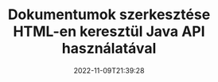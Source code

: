 ---
############################# Static ############################
layout: "product"
date: 2022-11-09T21:39:28
draft: false

product: "Editor"
product_tag: "editor"
platform: "Java"
platform_tag: "java"

############################# Head ############################
head_title: "Java Document Editor API | Word Web XML szövegfájlok szerkesztése HTML használatával"
head_description: "Java dokumentumszerkesztő API. Töltse be a Microsoft Word-, XML-, web- és szöveges fájlokat HTML-be, és a manipuláció után konvertálja vissza az eredeti formátumba."

############################# Header ############################
title: "Dokumentumok szerkesztése HTML-en keresztül Java API használatával"
description: "Integrálja a Java-alkalmazásokat HTML-szerkesztővel a dokumentumok kezeléséhez és az eredeti formátumba való visszaállításhoz."
button:
    enable: true

############################# SubMenu ############################
submenu:
    enable: true
    
    left:
        img_alt: "GroupDocs.Editor for Java"
        image: "https://www.groupdocs.cloud/templates/groupdocs/images/product-logos/groupdocs-editor-java.png"
        product: "GroupDocs.Editor"
        platform: "Java"

    middle:
        button:
            # button loop
            - link: "#overview"
              text: "Áttekintés"

            # button loop
            - link: "#features"
              text: "Jellemzők"

            # button loop
            - link: "#support"
              text: "Támogatás"

            # button loop
            - link: "https://products.groupdocs.app/editor"
              text: "Élő Demo"

            # button loop
            - link: "https://purchase.groupdocs.com/pricing/editor/java"
              text: "Árazás"

    right:
        link_download: "https://downloads.groupdocs.com/editor"
        link_learn: "https://docs.groupdocs.com/editor/java/"
        link_buy: "https://purchase.groupdocs.com"

############################# Overview ############################
overview:
    enable: true
    content: |
      A GroupDocs.Editor for Java API lehetővé teszi a dokumentumok HTML formátumú szerkesztését. Az API többféle dokumentumformátumot támogat, és bármilyen külső, nyílt forráskódú vagy fizetős HTML-szerkesztővel integrálható. A Szerkesztő API feldolgozza a dokumentumok betöltését, HTML formátumba konvertálja, HTML-t biztosít a külső felhasználói felületre, majd a manipuláció után menti a HTML-t az eredeti dokumentumba. Különféle Microsoft Word, Excel táblázatok, PowerPoint fájlok, OpenDocument formátumok, XML és TXT dokumentumok generálására is használható.
    tabs:
      enable: true     
      
      ## TAB ONE ##
      tab_one:
        description: |
          Az alábbiakban a GroupDocs.Editor for Java áttekintése látható:

        left:
          enable: true
          icon: "fab fa-html5"
          title: "Manipulálás HTML használatával"
          content: |
            * Töltsön be támogatott dokumentumot
            * Tartalom szerkesztése HTML használatával
            * Kapcsolódó stílusok szerkesztése
            * Konvertálja eredeti formátumra
      
      ## TAB TWO ##
      tab_two:
        description: |
          A GroupDocs.Editor for Java a következő [fájlformátumokat] támogatja (https://docs.groupdocs.com/editor/java/supported-document-formats/)

        left:
          enable: true
          table:
            # table loop
            - title: "Microsoft Office"
              content: |
                * **Microsoft Word**: DOC, DOCX, DOCM, DOT, DOTM, DOTX, FlatOPC, WordML, RTF
                * **Microsoft Excel**: XLS, XLSX, XLSM, XLT, XLTX, XLTM, XLSB, XLAM, CSV, TSV, SXC, SpreadsheetML, DIF, DSV
                * **Microsoft PowerPoint**: PPT, PPTX, PPTM, PPS, PPSX, PPSM, POT, POTX, POTM

        right:
          enable: true
          table:
            # table loop
            - title: "Egyéb formátumcsaládok"
              content: |
                * **OpenDocument formátumok**: ODT, OTT, ODS, FODS, ODP, OTP
                * **OpenDocument formátumok**: MSG, MBOX, EML, EMLX
                * **Webes formátumok**: HTML, MHTML, CHM, XML, TXT
                * **Webes formátumok**: MOBI, AZW3, ePub

      ## TAB THREE ##
      tab_three:
        description: |
          A GroupDocs.Editor for Java a következő operációs rendszereket, keretrendszereket és csomagkezelőket támogatja:
        
        left:
          enable: true
          table:
            # table loop
            - icon: "fab fa-windows"
              title: "Operációs rendszer"
              content: |
                * Microsoft Windows Desktop
                * Microsoft Windows Server
                * Linux
                * MacOS

            # table loop
            - icon: "fas fa-code"
              title: "Támogatott keretrendszerek"
              content: |
                * Java 7 (1.7) +

        right:
          enable: true
          table:
            # table loop
            - icon: "fas fa-cogs"
              title: "Fejlesztési környezetek"
              content: |
                * NetBeans
                * IntelliJ IDEA
                * Eclipse
            # table loop
            - icon: "fas fa-tools"
              title: "Build Automation Tool"
              content: |
                * Maven

############################# Features ############################
features:
    enable: true
    title: "GroupDocs.Editor a Java szolgáltatásokhoz"

    feature:
      # feature loop
      - icon: "fas fa-copy"
        content: "Egyszerű HTML-szerkesztő integráció"

      # feature loop
      - icon: "fas fa-eye"
        content: "Dokumentum konvertálása HTML DOM-ba"

      # feature loop
      - icon: "fas fa-bolt"
        content: "HTML-tartalom kibontása a Dokumentumfolyamból"
      
      # feature loop
      - icon: "fas fa-file-powerpoint"
        content: "Word, Excel és PowerPoint fájlformátumok betöltése, szerkesztése és mentése"

      # feature loop
      - icon: "fas fa-code"
        content: "Töltse le a HTML-t a beágyazott elemekkel együtt"

      # feature loop
      - icon: "fas fa-cloud"
        content: "XML-dokumentumok importálása, megtekintése és szerkesztése"

      # feature loop
      - icon: "fas fa-remove-format"
        content: "A HTML-tartalom megkerülése és a beágyazott erőforrások mentése"

      # feature loop
      - icon: "fas fa-comment-slash"
        content: "Szövegszerkesztő dokumentumok megtekintése, szerkesztése és mentése oldalas módban"

      # feature loop
      - icon: "fas fa-location-arrow"
        content: "Szerezze be a HTML törzscímke tartalmát a fájlból"

      # feature loop
      - icon: "fas fa-border-all"
        content: "A HTML-fájl CSS-tartalmának kibontása"

      # feature loop
      - icon: "fas fa-wrench"
        content: "Használjon karakterlánc-tartalmat a HTML DOM-hoz és a fájlba konvertálásához"

      # feature loop
      - icon: "fas fa-columns"
        content: "HTML DOM konvertálása beágyazott elemekkel"

      # feature loop
      - icon: "fas fa-file-word"
        content: "Több formátumú fájl konvertálása HTML-be szerkesztés céljából"

      # feature loop
      - icon: "fas fa-envelope"
        content: "Szerkesztés nélkül szerezheti be a bemeneti dokumentumok metainformációit"

      # feature loop
      - icon: "fas fa-print"
        content: "A szerkesztett dokumentumok mentése egyszerű szöveges fájlformátumba"

      # feature loop
      - icon: "fas fa-file-archive"
        content: "Konverziós pontosság"

      # feature loop
      - icon: "fas fa-lock"
        content: "Jelszó alkalmazása a kimeneti dokumentumhoz"

      # feature loop
      - icon: "fas fa-file-code"
        content: "Adatbázis (DB) Agnostic"
      
      # feature loop
      - icon: "fas fa-fill-drip"
        content: "Felhasználói felület (UI) Agnosztikus"

      # feature loop
      - icon: "fas fa-file-excel"
        content: "Támogatja a mért licencelést"

    more_feature:
      # more_feature_loop
      - title: "Pontos konvertálás HTML DOM-ra és HTML DOM-ból"
        content: |
          A GroupDocs.Editor for Java használatával olyan Java-alkalmazásokat készíthet, amelyek betöltenek egy támogatott fájlformátumú dokumentumot, hogy azt HTML-dokumentumobjektum-modellré (DOM) alakítsák át a hozzá tartozó elemekkel, például CSS-szel. Ezenkívül a Szerkesztő Java API lehetővé teszi a HTML szerkesztését bármelyik népszerű HTML szerkesztőben. A szükséges módosítások elvégzése után a GroupDocs.Editor for Java segít az eredményül kapott HTML-kód visszakonvertálásában az eredeti fájlformátumra.
          
          ```java
          // Create Editor class by loading an input document
          Editor editor = new Editor("Sample.docx");

          // Open document for edit and obtain EditableDocument
          EditableDocument original = editor.edit();

          // Obtain all-embedded HTML from it
          String allEmbeddedInside = original.getEmbeddedHtml();

          // If necessary, obtain pure HTML-markup, CSS, images and other resources in separate form

          // Whole HTML-markup, without any resources
          String completeHtmlMarkup = original.getContent();

          // Only HTML->BODY content, useful for most of WYSIWYG-editors
          String onlyInnerBody = original.getBodyContent();

          // All CSS stylesheets
          List<CssText> stylesheets = original.getCss();

          // All images, including raster and vector, but without CSS gradients
          List<IImageResource> images = original.getImages();

          // All font resources
          List<FontResourceBase> fonts = original.getFonts();

          // finally, send this content to your WYSIWYG HTML-editor
          ```
      # more_feature_loop
      - title: "Társított elemek betöltése és lekérése"
        content: "A GroupDocs.Editor for Java API lehetővé teszi a kapcsolódó elemek lekérését támogatott formátumú dokumentumokból, például képekből, CSS-ből, betűtípusokból és egyebekből. Ezután betöltheti ezeket a lekért társított elemeket, bejárhatja és a végső HTML-fájltól elkülönítve mentheti őket, és jól kezelhető kimenettel rendelkezhet."

############################# Support ############################
support:
    enable: true

############################# Solutions ############################
solutions:
    enable: true
    title: "A GroupDocs.Editor dokumentumszerkesztő API-kat kínál más népszerű fejlesztői környezetekhez"

    solution:
        # solution loop
        - img_alt: "GroupDocs.Editor for .NET"
          image: "https://www.groupdocs.cloud/templates/groupdocs/images/product-logos/groupdocs-editor-net.png"
          product: "GroupDocs.Editor"
          platform: ".NET"
          link: "/editor/net/"

############################# Back to top ###############################
back_to_top:
  enable: true
---